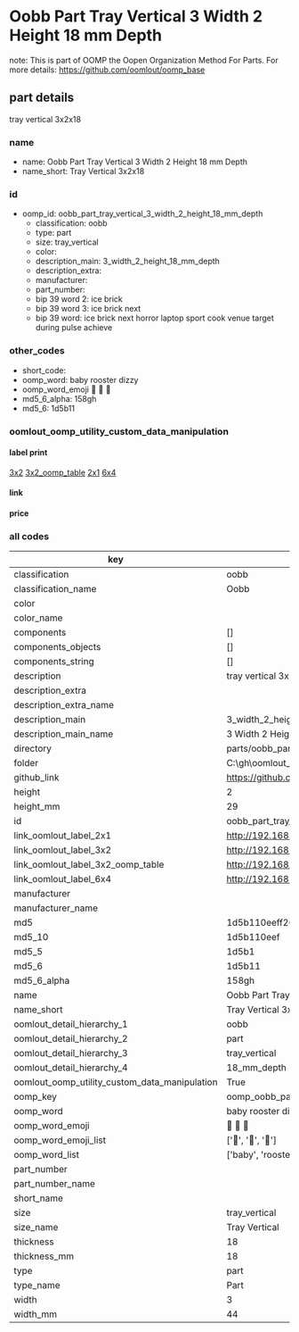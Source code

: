 # Oobb Part Tray Vertical 3 Width 2 Height 18 mm Depth  

note: This is part of OOMP the Oopen Organization Method For Parts. For more details: https://github.com/oomlout/oomp_base

##  part details
  



tray vertical 3x2x18



### name
* name: Oobb Part Tray Vertical 3 Width 2 Height 18 mm Depth
* name_short: Tray Vertical 3x2x18 
### id
* oomp_id: oobb_part_tray_vertical_3_width_2_height_18_mm_depth
  * classification: oobb
  * type: part
  * size: tray_vertical
  * color: 
  * description_main: 3_width_2_height_18_mm_depth
  * description_extra: 
  * manufacturer: 
  * part_number: 
  * bip 39 word 2: ice brick
  * bip 39 word 3: ice brick next
  * bip 39 word: ice brick next horror laptop sport cook venue target during pulse achieve

### other_codes
* short_code: 
* oomp_word: baby rooster dizzy
* oomp_word_emoji :baby: :rooster: :dizzy:
* md5_6_alpha: 158gh
* md5_6: 1d5b11






### oomlout_oomp_utility_custom_data_manipulation
#### label print
[3x2](http://192.168.1.245:1112/?label=oomp%20158gh)
[3x2_oomp_table](http://192.168.1.108:1112/?label=oomp%20158gh)
[2x1](http://192.168.1.242:1112/?label=oomp%20158gh)
[6x4](http://192.168.1.55:1112/?label=oomp%20158gh)    

#### link

                              

#### price







### all codes 
| key | value |  
| --- | --- |  
| classification | oobb |  
| classification_name | Oobb |  
| color |  |  
| color_name |  |  
| components | [] |  
| components_objects | [] |  
| components_string | [] |  
| description | tray vertical 3x2x18 |  
| description_extra |  |  
| description_extra_name |  |  
| description_main | 3_width_2_height_18_mm_depth |  
| description_main_name | 3 Width 2 Height 18 mm Depth |  
| directory | parts/oobb_part_tray_vertical_3_width_2_height_18_mm_depth |  
| folder | C:\gh\oomlout_oobb_version_4_generated_parts\parts\oobb_part_tray_vertical_3_width_2_height_18_mm_depth |  
| github_link | https://github.com/oomlout/oomlout_oomp_part_src/tree/main/parts/oobb_part_tray_vertical_3_width_2_height_18_mm_depth |  
| height | 2 |  
| height_mm | 29 |  
| id | oobb_part_tray_vertical_3_width_2_height_18_mm_depth |  
| link_oomlout_label_2x1 | http://192.168.1.242:1112/?label=oomp%20158gh |  
| link_oomlout_label_3x2 | http://192.168.1.245:1112/?label=oomp%20158gh |  
| link_oomlout_label_3x2_oomp_table | http://192.168.1.108:1112/?label=oomp%20158gh |  
| link_oomlout_label_6x4 | http://192.168.1.55:1112/?label=oomp%20158gh |  
| manufacturer |  |  
| manufacturer_name |  |  
| md5 | 1d5b110eeff265f74abe86db2a86eb81 |  
| md5_10 | 1d5b110eef |  
| md5_5 | 1d5b1 |  
| md5_6 | 1d5b11 |  
| md5_6_alpha | 158gh |  
| name | Oobb Part Tray Vertical 3 Width 2 Height 18 mm Depth |  
| name_short | Tray Vertical 3x2x18  |  
| oomlout_detail_hierarchy_1 | oobb |  
| oomlout_detail_hierarchy_2 | part |  
| oomlout_detail_hierarchy_3 | tray_vertical |  
| oomlout_detail_hierarchy_4 | 18_mm_depth |  
| oomlout_oomp_utility_custom_data_manipulation | True |  
| oomp_key | oomp_oobb_part_tray_vertical_3_width_2_height_18_mm_depth |  
| oomp_word | baby rooster dizzy |  
| oomp_word_emoji | :baby: :rooster: :dizzy: |  
| oomp_word_emoji_list | [':baby:', ':rooster:', ':dizzy:'] |  
| oomp_word_list | ['baby', 'rooster', 'dizzy'] |  
| part_number |  |  
| part_number_name |  |  
| short_name |  |  
| size | tray_vertical |  
| size_name | Tray Vertical |  
| thickness | 18 |  
| thickness_mm | 18 |  
| type | part |  
| type_name | Part |  
| width | 3 |  
| width_mm | 44 |  
